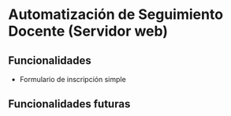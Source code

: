 # Automatización de Seguimiento Docente (Servidor web)

## Funcionalidades
- Formulario de inscripción simple

## Funcionalidades futuras